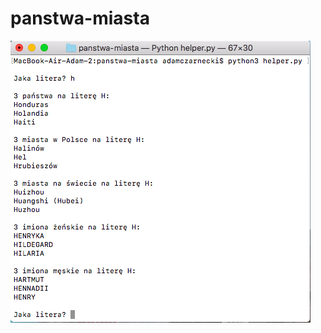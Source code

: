 # panstwa-miasta
![screen](https://raw.githubusercontent.com/adamczarnecki/panstwa-miasta/master/screen.png)

